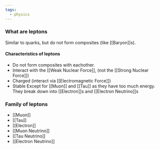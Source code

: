 ```yaml
---
tags:
  - physics
---
```

### What are leptons
Similar to quarks, but do not form composites (like [[Baryon]]s).
#### Characteristics of leptons
- Do not form composites with eachother.
- Interact with the [[Weak Nuclear Force]], (not the [[Strong Nuclear Force]])
- Charged (interact via [[Electromagnetic Force]])
- Stable 
	Except for [[Muon]] and [[Tau]] as they have too much energy. They break down into [[Electron]]s and [[Electron Neutrino]]s

### Family of leptons
- [[Muon]]
- [[Tau]]
- [[Electron]]
- [[Muon Neutrino]]
- [[Tau Neutrino]]
- [[Electron Neutrino]]

